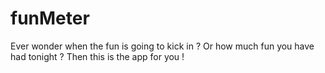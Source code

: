 # funMeter
Ever wonder when the fun is going to kick in ? Or how much fun you have had tonight ? Then this is the app for you ! 
